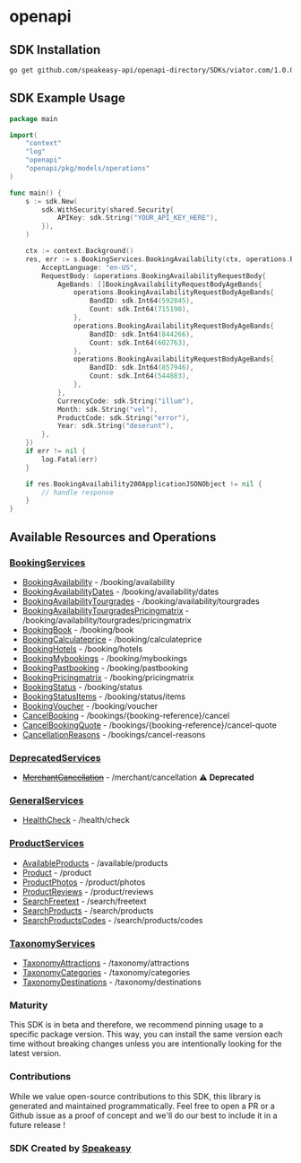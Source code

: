 # openapi

<!-- Start SDK Installation -->
## SDK Installation

```bash
go get github.com/speakeasy-api/openapi-directory/SDKs/viator.com/1.0.0/go
```
<!-- End SDK Installation -->

## SDK Example Usage
<!-- Start SDK Example Usage -->
```go
package main

import(
	"context"
	"log"
	"openapi"
	"openapi/pkg/models/operations"
)

func main() {
    s := sdk.New(
        sdk.WithSecurity(shared.Security{
            APIKey: sdk.String("YOUR_API_KEY_HERE"),
        }),
    )

    ctx := context.Background()
    res, err := s.BookingServices.BookingAvailability(ctx, operations.BookingAvailabilityRequest{
        AcceptLanguage: "en-US",
        RequestBody: &operations.BookingAvailabilityRequestBody{
            AgeBands: []BookingAvailabilityRequestBodyAgeBands{
                operations.BookingAvailabilityRequestBodyAgeBands{
                    BandID: sdk.Int64(592845),
                    Count: sdk.Int64(715190),
                },
                operations.BookingAvailabilityRequestBodyAgeBands{
                    BandID: sdk.Int64(844266),
                    Count: sdk.Int64(602763),
                },
                operations.BookingAvailabilityRequestBodyAgeBands{
                    BandID: sdk.Int64(857946),
                    Count: sdk.Int64(544883),
                },
            },
            CurrencyCode: sdk.String("illum"),
            Month: sdk.String("vel"),
            ProductCode: sdk.String("error"),
            Year: sdk.String("deserunt"),
        },
    })
    if err != nil {
        log.Fatal(err)
    }

    if res.BookingAvailability200ApplicationJSONObject != nil {
        // handle response
    }
}
```
<!-- End SDK Example Usage -->

<!-- Start SDK Available Operations -->
## Available Resources and Operations


### [BookingServices](docs/bookingservices/README.md)

* [BookingAvailability](docs/bookingservices/README.md#bookingavailability) - /booking/availability
* [BookingAvailabilityDates](docs/bookingservices/README.md#bookingavailabilitydates) - /booking/availability/dates
* [BookingAvailabilityTourgrades](docs/bookingservices/README.md#bookingavailabilitytourgrades) - /booking/availability/tourgrades
* [BookingAvailabilityTourgradesPricingmatrix](docs/bookingservices/README.md#bookingavailabilitytourgradespricingmatrix) - /booking/availability/tourgrades/pricingmatrix
* [BookingBook](docs/bookingservices/README.md#bookingbook) - /booking/book
* [BookingCalculateprice](docs/bookingservices/README.md#bookingcalculateprice) - /booking/calculateprice
* [BookingHotels](docs/bookingservices/README.md#bookinghotels) - /booking/hotels
* [BookingMybookings](docs/bookingservices/README.md#bookingmybookings) - /booking/mybookings
* [BookingPastbooking](docs/bookingservices/README.md#bookingpastbooking) - /booking/pastbooking
* [BookingPricingmatrix](docs/bookingservices/README.md#bookingpricingmatrix) - /booking/pricingmatrix
* [BookingStatus](docs/bookingservices/README.md#bookingstatus) - /booking/status
* [BookingStatusItems](docs/bookingservices/README.md#bookingstatusitems) - /booking/status/items
* [BookingVoucher](docs/bookingservices/README.md#bookingvoucher) - /booking/voucher
* [CancelBooking](docs/bookingservices/README.md#cancelbooking) - /bookings/{booking-reference}/cancel
* [CancelBookingQuote](docs/bookingservices/README.md#cancelbookingquote) - /bookings/{booking-reference}/cancel-quote
* [CancellationReasons](docs/bookingservices/README.md#cancellationreasons) - /bookings/cancel-reasons

### [DeprecatedServices](docs/deprecatedservices/README.md)

* [~~MerchantCancellation~~](docs/deprecatedservices/README.md#merchantcancellation) - /merchant/cancellation :warning: **Deprecated**

### [GeneralServices](docs/generalservices/README.md)

* [HealthCheck](docs/generalservices/README.md#healthcheck) - /health/check

### [ProductServices](docs/productservices/README.md)

* [AvailableProducts](docs/productservices/README.md#availableproducts) - /available/products
* [Product](docs/productservices/README.md#product) - /product
* [ProductPhotos](docs/productservices/README.md#productphotos) - /product/photos
* [ProductReviews](docs/productservices/README.md#productreviews) - /product/reviews
* [SearchFreetext](docs/productservices/README.md#searchfreetext) - /search/freetext
* [SearchProducts](docs/productservices/README.md#searchproducts) - /search/products
* [SearchProductsCodes](docs/productservices/README.md#searchproductscodes) - /search/products/codes

### [TaxonomyServices](docs/taxonomyservices/README.md)

* [TaxonomyAttractions](docs/taxonomyservices/README.md#taxonomyattractions) - /taxonomy/attractions
* [TaxonomyCategories](docs/taxonomyservices/README.md#taxonomycategories) - /taxonomy/categories
* [TaxonomyDestinations](docs/taxonomyservices/README.md#taxonomydestinations) - /taxonomy/destinations
<!-- End SDK Available Operations -->

### Maturity

This SDK is in beta and therefore, we recommend pinning usage to a specific package version.
This way, you can install the same version each time without breaking changes unless you are intentionally
looking for the latest version.

### Contributions

While we value open-source contributions to this SDK, this library is generated and maintained programmatically.
Feel free to open a PR or a Github issue as a proof of concept and we'll do our best to include it in a future release !

### SDK Created by [Speakeasy](https://docs.speakeasyapi.dev/docs/using-speakeasy/client-sdks)
